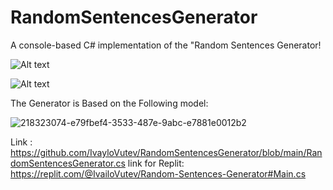 # RandomSentencesGenerator
A console-based C# implementation of the "Random Sentences Generator!

<img src="C:/User/user/Desktop/images/look.jpg" alt="Alt text" title="Optional title">

<img
  src="C:/User/user/Desktop/images/look.jpg"
  alt="Alt text"
  title="Optional title"
  style="display: inline-block; margin: 0 auto; max-width: 300px">

The Generator is Based on the Following model:

![218323074-e79fbef4-3533-487e-9abc-e7881e0012b2](https://user-images.githubusercontent.com/122825073/230964563-77447dc9-89f6-4dbe-ac83-61cdc25ea59b.png)

Link : https://github.com/IvayloVutev/RandomSentencesGenerator/blob/main/RandomSentencesGenerator.cs
link for Replit: https://replit.com/@IvailoVutev/Random-Sentences-Generator#Main.cs
